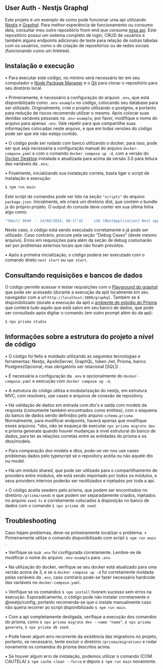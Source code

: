 ## User Auth - Nestjs Graphql

Este projeto é um exemplo de como pode funcionar uma api utilizando [Nestjs](https://github.com/nestjs/nest) e [Graphql](https://graphql.org/). Para melhor experiência de funcionamento ou consumo dela, consultar meu outro repositório front-end que consome [essa api](https://github.com/Colherinhas/Angular-Graphql-Userlogin-Consumer). Este repositório possui um sistema completo de login, CRUD de usuários e também alguns endpoints adicionais de teste para relação de outras tabelas com os usuários, como o de criação de repositórios ou de redes sociais (funcionando como um linktree).

## Instalação e execução

• Para executar este código, no mínimo será necessário ter em seu computador o [Node Package Manager](https://www.npmjs.com/) e o [Git](https://git-scm.com/) para clonar o repositório para seu diretório local.

• Primeiramente, é necessário a configuração do arquivo `.env`, que está disponibilizado como `.env-example` no código, colocando seu database para ser utilizado. Originalmente, criei o projeto utilizando o postgres, e portanto para redução de riscos recomendo utilizar o mesmo. Após colocar suas devidas variáveis pessoais na `.env-example`, por favor, modifique o nome do arquivo para apenas `.env`. Vale repetir para que compartilhe suas informações colocadas neste arquivo, e que em todas versões do código pode ser que ele não esteja contido.

• O código pode ser rodado com banco utilizando o docker, para isso, pode ser que seja necessária a configuração manual do arquivo `docker-compose.yaml` e com o comando `docker compose up -d`, com a versão do [Docker Desktop](https://www.docker.com/products/docker-desktop/) instalada e atualizada para acima da versão 3.0 para leitura das variáveis da `.env`;

• Finalmente, inicializando sua instalação correta, basta ligar o script de instalação e execução:

```bash
$ npm run main
```

Este script de comandos pode ser lido na seção `"scripts"` do arquivo `package.json`.
Inicialmente, ele criará um diretório dist, que contém o bundle js do próprio projeto. O output do console deve conter em sua última linha algo como:

```bash
"[Nest] 9640  - 14/08/2024, 00:17:01     LOG [NestApplication] Nest application successfully started +5ms"
```

Neste caso, o código está sendo executado corretamente e já pode ser utilizado. Caso contrário, procure pela seção "Debug Cases" (deste mesmo arquivo). Erros em requisições para além da seção de debug costumarão ser por problemas externos locais que não foram previstos.

• Após a primeira inicialização, o código poderá ser executado com o comando direto `nest start` ou `npm start`.

## Consultando requisições e bancos de dados

O código permite acessar e testar requisições com o [Playground do graphql](https://www.apollographql.com/docs/apollo-server/v2/testing/graphql-playground/) que pode ser acessado (durante a execução da api) localmente em seu navegador com a url `http://localhost:3000/graphql`. Também se é disponibilizado (durate a execução da api) o [ambiente de estúdio do Prisma](https://www.prisma.io/studio) que conterá tudo aquilo que está salvo em seu banco de dados, que pode ser consultado após digitar o comando (em outro prompt além do da api):

```bash
$ npx prisma studio
```

## Informações sobre a estrutura do projeto a nível de código

• O código foi feito e moldado utilizando as seguintes tecnologias e ferramentas: Nestjs, ApolloServer, GraphQL, token Jwt, Prisma, banco Postgres(Opcional, mas obrigatório ser relacional [SQL]) .

• É necessária a configuração da `.env` e opcionalmente do `docker-compose.yaml` e execução com `docker compose up -d`.

• A estrutura do código utiliza a modularização do nestjs, em estrutura MVC, com resolvers, use cases e arquivos de conexão de repository.

• Há validação de dados em entrada com dto's e saída com models de resposta (comumente também encontrados como entities), com o esquema do banco de dados sendo definidos pelo arquivo `schema.prisma`. Normalmente, para modificar endpoints, haverá apenas que modifique esses arquivos. \*obs, não se esqueça de executar `npx prisma migrate dev` e prisma generate quando houver mudanças à nivel estrutural do banco de dados, para ter as relações corretas entre as entidades do prisma e os dtos/models.

• Para comparação dos models e dtos, pode-se ver nos use cases problemas dados pelo typescript se o repository aceita ou não aquele dto ou model.

• Há um módulo shared, que pode ser utilizado para o compartilhamento de providers entre módulos, ele está sendo importado por todos os módulos, e seus providers internos poderão ser reutilizados e injetados por toda a api.

• O código aceita seeders pelo prisma, que podem ser encontrados no diretório `/prisma/seeds` e que podem ser separadamente criados, injetados no arquivo `seed.ts` e corretamente colocados à disposição no banco de dados com o comando `$ npx prisma db seed`.

## Troubleshooting

Caso hajam problemas, deve-se primeiramente localizar o problema.
• Primeiramente utilize o comando disponibilizado com script `$ npm run main` .

• Verifique se sua `.env` foi configurada corretamente. Lembre-se de modificar o nome do arquivo `.env-example` para `.env`.

• Na utilização do docker, verifique se seu docker está atualizado para uma versão acima da 3, e se o `docker compose up -d` foi corretamente moldada pelas variáveis da `.env`, caso contrário pode-se fazer necessário hardcode das variáveis no `docker-compose.yaml`.

• Verifique se os comandos `$ npm install` tiveram sucesso sem erros na execução. Esporadicamente, o código pode não instalar corretamente o @nestjs/config, portanto recomenda-se que o instale manualmente caso não queira recorrer ao script disponibilizado `$ npm run main`.

• Com a api completamente desligada, verifique a execução dos comandos do prisma, como `$ npx prisma migrate dev --name "nome"`, `$ npx prisma generate`, `$ npx prisma db seed`.

• Pode haver algum erro recorrente da existência das migrations no projeto, portanto, se necessário, tente excluir o diretório `/prisma/migrations` e rodar novamente os comandos do prisma descritos acima.

• Se houver algum erro de instalação, podemos utilizar o comando (COM CAUTELA) `$ npm cache clean --force` e depois `$ npm run main` novamente.
